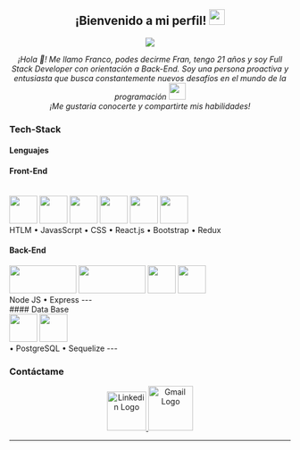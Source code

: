 <h2 align="center">
  ¡Bienvenido a mi perfil!
  <img src="https://media.giphy.com/media/hvRJCLFzcasrR4ia7z/giphy.gif" width="28">
</h2>

<!-- Typing SVG by DenverCoder1 - https://github.com/DenverCoder1/readme-typing-svg -->
<p align="center">
  <a href="https://github.com/DenverCoder1/readme-typing-svg"><img src="https://readme-typing-svg.herokuapp.com?center=true&vCenter=true&lines=Franco+Ezequiel+Oropel+Sottile++;+Full-Stack-Web-Developer"></a>
</p>

<p align="center"><em>¡Hola 👋! Me llamo Franco, podes decirme Fran, tengo 21 años y soy Full Stack Developer con orientación a Back-End.
Soy una persona proactiva y entusiasta que busca constantemente nuevos desafíos en el mundo de la programación <img src="https://media.giphy.com/media/WUlplcMpOCEmTGBtBW/giphy.gif" width="30"></br>¡Me gustaria conocerte y compartirte mis habilidades!</em></p>

<h3> Tech-Stack </h3>

#### Lenguajes

#### Front-End

<br>
<div style={{ display:'flex' }}>
<img src="https://upload.wikimedia.org/wikipedia/commons/thumb/3/38/HTML5_Badge.svg/600px-HTML5_Badge.svg.png" width="50px" height="50px">
<img src="https://cdn.pixabay.com/photo/2015/04/23/17/41/javascript-736400_1280.png" width="50px" height="50px">
<img src="https://res.cloudinary.com/marcomadera/image/upload/v1602894559/Blog/7/css_k23ypb.png" width="50px" height="50px">
<img src="https://upload.wikimedia.org/wikipedia/commons/thumb/4/47/React.svg/1200px-React.svg.png" width="50px" height="50px">
<img src="https://img.icons8.com/color/480/bootstrap.png" width="50px" height="50px">
<img src="https://img.icons8.com/color/452/redux.png" width="50px" height="50px">  
</div>
 HTLM  • JavasScrpt • CSS • React.js • Bootstrap • Redux
<br>

#### Back-End
<div style={{ display:'flex' }}>
<img src="https://cdn.pixabay.com/photo/2015/04/23/17/41/node-js-736399_960_720.png" width="120px" height="50px" c>
<img src="https://upload.wikimedia.org/wikipedia/commons/6/64/Expressjs.png" width="120px" height="50px">
<img src="https://upload.wikimedia.org/wikipedia/commons/thumb/2/29/Postgresql_elephant.svg/1200px-Postgresql_elephant.svg.png" width="50px" height="50px">
<img src="https://brandslogos.com/wp-content/uploads/thumbs/sequelize-logo-vector.svg" width="50px" height="50px">
</div>  
   Node JS • Express
---
<!-- markdownlint-enable MD033 -->
 <br>
 #### Data Base
 <div style={{ display:'flex' }}>
<img src="https://upload.wikimedia.org/wikipedia/commons/thumb/2/29/Postgresql_elephant.svg/1200px-Postgresql_elephant.svg.png" width="50px" height="50px">
<img src="https://brandslogos.com/wp-content/uploads/thumbs/sequelize-logo-vector.svg" width="50px" height="50px">
</div> 
 • PostgreSQL • Sequelize
---
<!-- markdownlint-enable MD033 -->
 <br>
 
<h3> Contáctame </h3>

<p align="center">
    <a href="https://www.linkedin.com/in/franco-oropel/" ><img src="https://cdn.icon-icons.com/icons2/99/PNG/512/linkedin_socialnetwork_17441.png" alt="Linkedin Logo" height="70" >
    <a href="mailto:francooropel00@gmail.com" ><img src="https://cdn.icon-icons.com/icons2/2631/PNG/512/gmail_new_logo_icon_159149.png" alt="Gmail Logo" height="80" >
</p>

---

<!--
### Hi there 👋
**F-ranco/F-ranco** is a ✨ _special_ ✨ repository because its `README.md` (this file) appears on your GitHub profile.

Here are some ideas to get you started:

- 🔭 I’m currently working on ...
- 🌱 I’m currently learning ...
- 👯 I’m looking to collaborate on ...
- 🤔 I’m looking for help with ...
- 💬 Ask me about ...
- 📫 How to reach me: ...
- 😄 Pronouns: ...
- ⚡ Fun fact: ...

<h3 align="center">¡Hola 👋! Me llamo Franco, podes decirme Fran, tengo 21 años y soy Full Stack Developer con orientación a Back-End.
Soy una persona proactiva y entusiasta que busca constantemente nuevos desafíos en el mundo de la programación <img src="https://media.giphy.com/media/WUlplcMpOCEmTGBtBW/giphy.gif" width="30">
¡Me gustaria conocerte y compartirte mis habilidades!</h3>
-->
